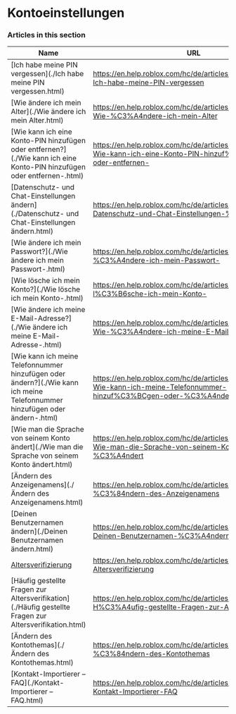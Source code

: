 # Kontoeinstellungen  
### Articles in this section
Name|URL
-|-
[Ich habe meine PIN vergessen](./Ich habe meine PIN vergessen.html) |https://en.help.roblox.com/hc/de/articles/360031292471-Ich-habe-meine-PIN-vergessen
[Wie ändere ich mein Alter](./Wie ändere ich mein Alter.html) |https://en.help.roblox.com/hc/de/articles/360031323611-Wie-%C3%A4ndere-ich-mein-Alter
[Wie kann ich eine Konto-PIN hinzufügen oder entfernen?](./Wie kann ich eine Konto-PIN hinzufügen oder entfernen-.html) |https://en.help.roblox.com/hc/de/articles/360031680051-Wie-kann-ich-eine-Konto-PIN-hinzuf%C3%BCgen-oder-entfernen-
[Datenschutz- und Chat-Einstellungen ändern](./Datenschutz- und Chat-Einstellungen ändern.html) |https://en.help.roblox.com/hc/de/articles/360031751471-Datenschutz-und-Chat-Einstellungen-%C3%A4ndern
[Wie ändere ich mein Passwort?](./Wie ändere ich mein Passwort-.html) |https://en.help.roblox.com/hc/de/articles/203313100-Wie-%C3%A4ndere-ich-mein-Passwort-
[Wie lösche ich mein Konto?](./Wie lösche ich mein Konto-.html) |https://en.help.roblox.com/hc/de/articles/203313050-Wie-l%C3%B6sche-ich-mein-Konto-
[Wie ändere ich meine E-Mail-Adresse?](./Wie ändere ich meine E-Mail-Adresse-.html) |https://en.help.roblox.com/hc/de/articles/360000229603-Wie-%C3%A4ndere-ich-meine-E-Mail-Adresse-
[Wie kann ich meine Telefonnummer hinzufügen oder ändern?](./Wie kann ich meine Telefonnummer hinzufügen oder ändern-.html) |https://en.help.roblox.com/hc/de/articles/115004804623-Wie-kann-ich-meine-Telefonnummer-hinzuf%C3%BCgen-oder-%C3%A4ndern-
[Wie man die Sprache von seinem Konto ändert](./Wie man die Sprache von seinem Konto ändert.html) |https://en.help.roblox.com/hc/de/articles/360001216486-Wie-man-die-Sprache-von-seinem-Konto-%C3%A4ndert
[Ändern des Anzeigenamens](./Ändern des Anzeigenamens.html) |https://en.help.roblox.com/hc/de/articles/4401938870292-%C3%84ndern-des-Anzeigenamens
[Deinen Benutzernamen ändern](./Deinen Benutzernamen ändern.html) |https://en.help.roblox.com/hc/de/articles/203313130-Deinen-Benutzernamen-%C3%A4ndern
[Altersverifizierung](./Altersverifizierung.html) |https://en.help.roblox.com/hc/de/articles/4407282410644-Altersverifizierung
[Häufig gestellte Fragen zur Altersverifikation](./Häufig gestellte Fragen zur Altersverifikation.html) |https://en.help.roblox.com/hc/de/articles/4407276151188-H%C3%A4ufig-gestellte-Fragen-zur-Altersverifikation
[Ändern des Kontothemas](./Ändern des Kontothemas.html) |https://en.help.roblox.com/hc/de/articles/360022922852-%C3%84ndern-des-Kontothemas
[Kontakt-Importierer – FAQ](./Kontakt-Importierer – FAQ.html) |https://en.help.roblox.com/hc/de/articles/7416652004884-Kontakt-Importierer-FAQ